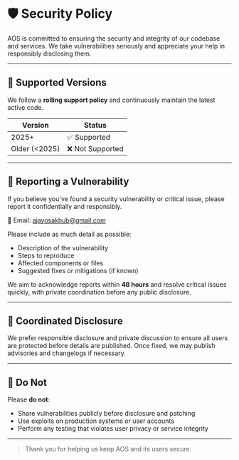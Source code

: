 # 🛡️ Security Policy

AOS is committed to ensuring the security and integrity of our codebase and services. We take vulnerabilities seriously and appreciate your help in responsibly disclosing them.

---

## 📅 Supported Versions

We follow a **rolling support policy** and continuously maintain the latest active code.

| Version     | Status     |
|-------------|------------|
| 2025+       | ✅ Supported |
| Older (<2025) | ❌ Not Supported |

---

## 🐞 Reporting a Vulnerability

If you believe you've found a security vulnerability or critical issue, please report it confidentially and responsibly.

📧 Email: [ajayosakhub@gmail.com](mailto:ajayosakhub@gmail.com)

Please include as much detail as possible:
- Description of the vulnerability
- Steps to reproduce
- Affected components or files
- Suggested fixes or mitigations (if known)

We aim to acknowledge reports within **48 hours** and resolve critical issues quickly, with private coordination before any public disclosure.

---

## 🔐 Coordinated Disclosure

We prefer responsible disclosure and private discussion to ensure all users are protected before details are published. Once fixed, we may publish advisories and changelogs if necessary.

---

## 🚫 Do Not

Please **do not**:
- Share vulnerabilities publicly before disclosure and patching
- Use exploits on production systems or user accounts
- Perform any testing that violates user privacy or service integrity

---

> Thank you for helping us keep AOS and its users secure.
